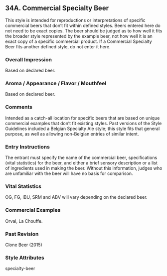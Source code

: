 ## 34A. Commercial Specialty Beer

This style is intended for reproductions or interpretations of specific commercial beers that don’t fit within defined styles. Beers entered here do not need to be exact copies. The beer should be judged as to how well it fits the broader style represented by the example beer, not how well it is an exact copy of a specific commercial product. If a Commercial Specialty Beer fits another defined style, do not enter it here.

### Overall Impression

Based on declared beer.

### Aroma / Appearance / Flavor / Mouthfeel

Based on declared beer.

### Comments

Intended as a catch-all location for specific beers that are based on unique commercial examples that don’t fit existing styles. Past versions of the Style Guidelines included a Belgian Specialty Ale style; this style fits that general purpose, as well as allowing non-Belgian entries of similar intent.

### Entry Instructions

The entrant must specify the name of the commercial beer, specifications (vital statistics) for the beer, and either a brief sensory description or a list of ingredients used in making the beer. Without this information, judges who are unfamiliar with the beer will have no basis for comparison.

### Vital Statistics

OG, FG, IBU, SRM and ABV will vary depending on the declared beer.

### Commercial Examples

Orval, La Chouffe.

### Past Revision

Clone Beer (2015)

### Style Attributes

specialty-beer
